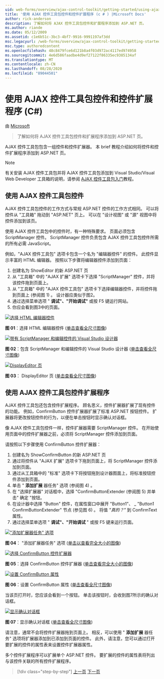 ```yaml
---
uid: web-forms/overview/ajax-control-toolkit/getting-started/using-ajax-control-toolkit-controls-and-control-extenders-cs
title: '使用 AJAX 控件工具包控件和控件扩展程序 (c # ) |Microsoft Docs'
author: rick-anderson
description: 了解如何将 AJAX 控件工具包控件和扩展程序添加到 ASP.NET 页。
ms.author: riande
ms.date: 05/12/2009
ms.assetid: c1e6b51c-3bc3-4bf7-9916-9991197af3dd
msc.legacyurl: /web-forms/overview/ajax-control-toolkit/getting-started/using-ajax-control-toolkit-controls-and-control-extenders-cs
msc.type: authoredcontent
ms.openlocfilehash: 48c8479fce6d121b8a4f03d972ac4117ed974958
ms.sourcegitcommit: 4e6d586faadbe4d9ef27122f86335ec9385134af
ms.translationtype: MT
ms.contentlocale: zh-CN
ms.lasthandoff: 08/28/2020
ms.locfileid: "89044501"
---
```

# <a name="using-ajax-control-toolkit-controls-and-control-extenders-c"></a>使用 AJAX 控件工具包控件和控件扩展程序 (C#)

由 [Microsoft](https://github.com/microsoft)

> 了解如何将 AJAX 控件工具包控件和扩展程序添加到 ASP.NET 页。

AJAX 控件工具包包含一组控件和控件扩展器。 本 brief 教程介绍如何将控件和控件扩展程序添加到 ASP.NET 页。

> [!NOTE] 
> 
> 有关安装 AJAX 控件工具包并将 AJAX 控件工具包添加到 Visual Studio/Visual Web Developer 工具箱的说明，请参阅 [AJAX 控件工具包入门](get-started-with-the-ajax-control-toolkit-cs.md)教程。

## <a name="using-ajax-control-toolkit-controls"></a>使用 AJAX 控件工具包控件

AJAX 控件工具包控件的工作方式与常规 ASP.NET 控件的工作方式相同。 可以将控件从 "工具箱" 拖动到 "ASP.NET" 页上。 可以在 "设计视图" 或 "源" 视图中将控件添加到该页。

使用 AJAX 控件工具包中的控件时，有一种特殊要求。 页面必须包含 ScriptManager 控件。 ScriptManager 控件负责包含 AJAX 控件工具包控件所需的所有必需 JavaScript。

例如，"AJAX 控件工具包" 选项卡包含一个名为 "编辑器控件" 的控件。 此控件显示丰富的 HTML 编辑器。 按照以下步骤将编辑器控件添加到页面：

1. 创建名为 ShowEditor 的新 ASP.NET 页
2. 从 "工具箱" 中的 "AJAX 扩展" 选项卡下选择 "ScriptManager" 控件，并将该控件拖到页面上。
3. 从 "工具箱" 中的 "AJAX 控件工具包" 选项卡下选择编辑器控件，并将控件拖到页面上 (参阅图 1) 。 设计器应类似于图2。
4. 通过选择菜单选项 " **调试"、"开始调试"** 或按 F5 键运行网站。
5. 你应会看到图3中的页面。

[![选择 HTML 编辑器控件](using-ajax-control-toolkit-controls-and-control-extenders-cs/_static/image1.jpg)](using-ajax-control-toolkit-controls-and-control-extenders-cs/_static/image1.png)

**图 01**：选择 HTML 编辑器控件 ([单击查看全尺寸图像](using-ajax-control-toolkit-controls-and-control-extenders-cs/_static/image2.png)) 

[![带有 ScriptManager 和编辑控件的 Visual Studio 设计器](using-ajax-control-toolkit-controls-and-control-extenders-cs/_static/image2.jpg)](using-ajax-control-toolkit-controls-and-control-extenders-cs/_static/image3.png)

**图 02**：包含 ScriptManager 和编辑控件的 Visual Studio 设计器 ([单击查看全尺寸图像](using-ajax-control-toolkit-controls-and-control-extenders-cs/_static/image4.png)) 

[![DisplayEditor 页](using-ajax-control-toolkit-controls-and-control-extenders-cs/_static/image3.jpg)](using-ajax-control-toolkit-controls-and-control-extenders-cs/_static/image5.png)

**图 03**： DisplayEditor 页 ([单击查看全尺寸图像](using-ajax-control-toolkit-controls-and-control-extenders-cs/_static/image6.png)) 

## <a name="using-ajax-control-toolkit-control-extenders"></a>使用 AJAX 控件工具包控件扩展程序

AJAX 控件工具包还包含控件扩展程序。 顾名思义，控件扩展器扩展了现有控件的功能。 例如，ConfirmButton 控件扩展器扩展了标准 ASP.NET 按钮控件。 扩展器将更改按钮控件的行为，以便在单击按钮时显示确认对话框。

像 AJAX 控件工具包控件一样，控件扩展器需要 ScriptManager 控件。 在开始使用页面中的控件扩展器之前，必须将 ScriptManager 控件添加到页面。

请按照以下步骤使用 ConfirmButton 控件扩展器：

1. 创建名为 ShowConfirmButton 的新 ASP.NET 页
2. 通过将控件从 "AJAX 扩展" 选项卡下拖到页面上，将 ScriptManager 控件添加到页面。
3. 通过从工具箱中的 "标准" 选项卡下将按钮拖到设计器图面上，将标准按钮控件添加到页面。
4. 单击 " **添加扩展** 器任务" 选项 (参阅图 4) 。
5. 在 "选择扩展器" 对话框中，选择 "ConfirmButtonExtender (参阅图 5) 并单击" 确定 "按钮。
6. 在设计器中选择 "Button" 控件，在属性窗口中展开 "Button1"、 \_ "Button1 ConfirmButtonExtender" 节点 (参见图 6) 。 将值 *"真的？"* 到 ConfirmText 属性。
7. 通过选择菜单选项 " **调试"、"开始调试** " 或按 F5 键来运行页面。

[!["添加扩展器任务" 选项](using-ajax-control-toolkit-controls-and-control-extenders-cs/_static/image4.jpg)](using-ajax-control-toolkit-controls-and-control-extenders-cs/_static/image7.png)

**图 04**： "添加扩展器任务" 选项 ([单击以查看完全大小的图像](using-ajax-control-toolkit-controls-and-control-extenders-cs/_static/image8.png)) 

[![选择 ConfirmButton 控件扩展器](using-ajax-control-toolkit-controls-and-control-extenders-cs/_static/image5.jpg)](using-ajax-control-toolkit-controls-and-control-extenders-cs/_static/image9.png)

**图 05**：选择 ConfirmButton 控件扩展器 ([单击查看完全大小的图像](using-ajax-control-toolkit-controls-and-control-extenders-cs/_static/image10.png)) 

[![设置 ConfirmButton 属性](using-ajax-control-toolkit-controls-and-control-extenders-cs/_static/image6.jpg)](using-ajax-control-toolkit-controls-and-control-extenders-cs/_static/image11.png)

**图 06**：设置 ConfirmButton 属性 ([单击查看全尺寸图像](using-ajax-control-toolkit-controls-and-control-extenders-cs/_static/image12.png)) 

当该页打开时，您应该会看到一个按钮。 单击该按钮时，会收到图7所示的确认对话框。

[![显示确认对话框](using-ajax-control-toolkit-controls-and-control-extenders-cs/_static/image7.jpg)](using-ajax-control-toolkit-controls-and-control-extenders-cs/_static/image13.png)

**图 07**：显示确认对话框 ([单击查看全尺寸图像](using-ajax-control-toolkit-controls-and-control-extenders-cs/_static/image14.png)) 

请注意，通常不会将控件扩展器拖到页面上。 相反，可以使用 " **添加扩展** 器任务" 选项将扩展器添加到已添加到页面的控件。 此外，请注意，您可以通过打开要扩展的控件的属性表来设置控件扩展器属性。

多个控件扩展程序可以扩展单个 ASP.NET 控件。 要扩展的控件的属性表将列出与该控件关联的所有控件扩展程序。

> [!div class="step-by-step"]
> [上一页](get-started-with-the-ajax-control-toolkit-cs.md)
> [下一页](creating-a-custom-ajax-control-toolkit-control-extender-cs.md)
